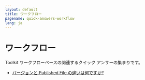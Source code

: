 ```yaml
---
layout: default
title: ワークフロー
pagename: quick-answers-workflow
lang: ja
---
```


# ワークフロー

Toolkit ワークフローベースの関連するクイック アンサーの集まりです。

- [バージョンと Published File の違いは何ですか?](./workflow/version-publishedfile-difference.md)

